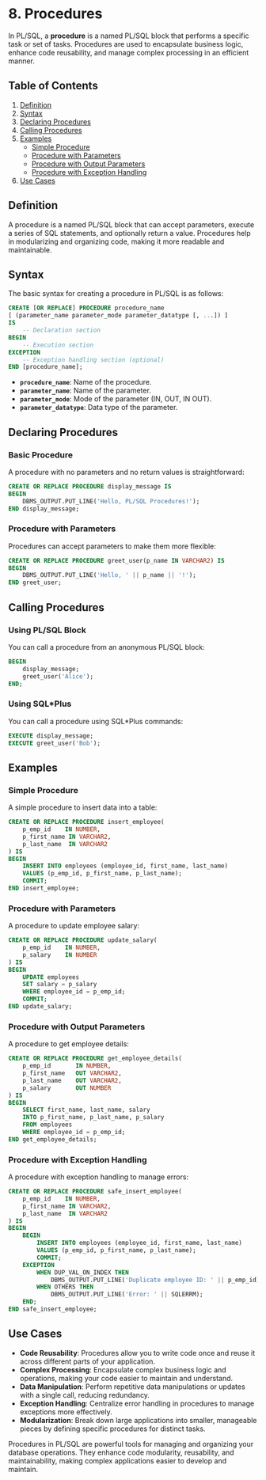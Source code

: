 # 8. Procedures

In PL/SQL, a **procedure** is a named PL/SQL block that performs a specific task or set of tasks. Procedures are used to encapsulate business logic, enhance code reusability, and manage complex processing in an efficient manner.

## Table of Contents

1. [Definition](#definition)
2. [Syntax](#syntax)
3. [Declaring Procedures](#declaring-procedures)
4. [Calling Procedures](#calling-procedures)
5. [Examples](#examples)
    - [Simple Procedure](#simple-procedure)
    - [Procedure with Parameters](#procedure-with-parameters)
    - [Procedure with Output Parameters](#procedure-with-output-parameters)
    - [Procedure with Exception Handling](#procedure-with-exception-handling)
6. [Use Cases](#use-cases)

## Definition

A procedure is a named PL/SQL block that can accept parameters, execute a series of SQL statements, and optionally return a value. Procedures help in modularizing and organizing code, making it more readable and maintainable.

## Syntax

The basic syntax for creating a procedure in PL/SQL is as follows:

```sql
CREATE [OR REPLACE] PROCEDURE procedure_name
[ (parameter_name parameter_mode parameter_datatype [, ...]) ]
IS
    -- Declaration section
BEGIN
    -- Execution section
EXCEPTION
    -- Exception handling section (optional)
END [procedure_name];
```

- **`procedure_name`**: Name of the procedure.
- **`parameter_name`**: Name of the parameter.
- **`parameter_mode`**: Mode of the parameter (IN, OUT, IN OUT).
- **`parameter_datatype`**: Data type of the parameter.

## Declaring Procedures

### Basic Procedure

A procedure with no parameters and no return values is straightforward:

```sql
CREATE OR REPLACE PROCEDURE display_message IS
BEGIN
    DBMS_OUTPUT.PUT_LINE('Hello, PL/SQL Procedures!');
END display_message;
```

### Procedure with Parameters

Procedures can accept parameters to make them more flexible:

```sql
CREATE OR REPLACE PROCEDURE greet_user(p_name IN VARCHAR2) IS
BEGIN
    DBMS_OUTPUT.PUT_LINE('Hello, ' || p_name || '!');
END greet_user;
```

## Calling Procedures

### Using PL/SQL Block

You can call a procedure from an anonymous PL/SQL block:

```sql
BEGIN
    display_message;
    greet_user('Alice');
END;
```

### Using SQL*Plus

You can call a procedure using SQL*Plus commands:

```sql
EXECUTE display_message;
EXECUTE greet_user('Bob');
```

## Examples

### Simple Procedure

A simple procedure to insert data into a table:

```sql
CREATE OR REPLACE PROCEDURE insert_employee(
    p_emp_id    IN NUMBER,
    p_first_name IN VARCHAR2,
    p_last_name  IN VARCHAR2
) IS
BEGIN
    INSERT INTO employees (employee_id, first_name, last_name)
    VALUES (p_emp_id, p_first_name, p_last_name);
    COMMIT;
END insert_employee;
```

### Procedure with Parameters

A procedure to update employee salary:

```sql
CREATE OR REPLACE PROCEDURE update_salary(
    p_emp_id    IN NUMBER,
    p_salary    IN NUMBER
) IS
BEGIN
    UPDATE employees
    SET salary = p_salary
    WHERE employee_id = p_emp_id;
    COMMIT;
END update_salary;
```

### Procedure with Output Parameters

A procedure to get employee details:

```sql
CREATE OR REPLACE PROCEDURE get_employee_details(
    p_emp_id       IN NUMBER,
    p_first_name   OUT VARCHAR2,
    p_last_name    OUT VARCHAR2,
    p_salary       OUT NUMBER
) IS
BEGIN
    SELECT first_name, last_name, salary
    INTO p_first_name, p_last_name, p_salary
    FROM employees
    WHERE employee_id = p_emp_id;
END get_employee_details;
```

### Procedure with Exception Handling

A procedure with exception handling to manage errors:

```sql
CREATE OR REPLACE PROCEDURE safe_insert_employee(
    p_emp_id    IN NUMBER,
    p_first_name IN VARCHAR2,
    p_last_name  IN VARCHAR2
) IS
BEGIN
    BEGIN
        INSERT INTO employees (employee_id, first_name, last_name)
        VALUES (p_emp_id, p_first_name, p_last_name);
        COMMIT;
    EXCEPTION
        WHEN DUP_VAL_ON_INDEX THEN
            DBMS_OUTPUT.PUT_LINE('Duplicate employee ID: ' || p_emp_id);
        WHEN OTHERS THEN
            DBMS_OUTPUT.PUT_LINE('Error: ' || SQLERRM);
    END;
END safe_insert_employee;
```

## Use Cases

- **Code Reusability**: Procedures allow you to write code once and reuse it across different parts of your application.
- **Complex Processing**: Encapsulate complex business logic and operations, making your code easier to maintain and understand.
- **Data Manipulation**: Perform repetitive data manipulations or updates with a single call, reducing redundancy.
- **Exception Handling**: Centralize error handling in procedures to manage exceptions more effectively.
- **Modularization**: Break down large applications into smaller, manageable pieces by defining specific procedures for distinct tasks.

Procedures in PL/SQL are powerful tools for managing and organizing your database operations. They enhance code modularity, reusability, and maintainability, making complex applications easier to develop and maintain.
